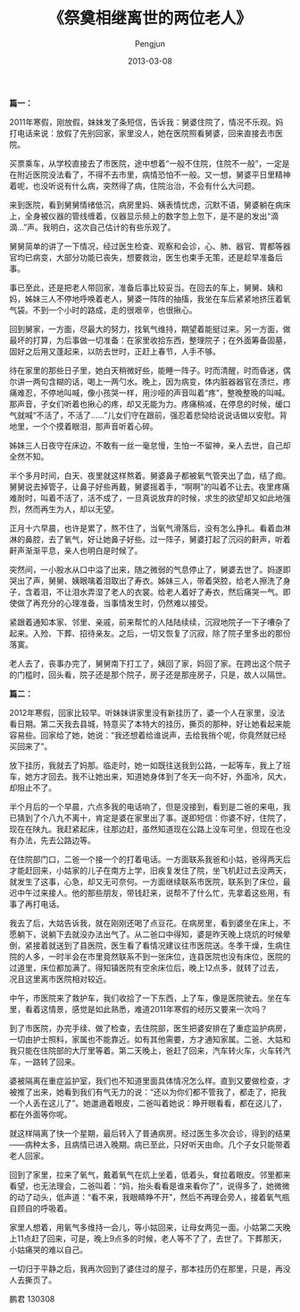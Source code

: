 ﻿---
layout: post
title: '《祭奠相继离世的两位老人》'
date: 2013-03-08
author: Pengjun
tags: 所感所思
---
**篇一：**

2011年寒假，刚放假，妹妹发了条短信，告诉我：舅婆住院了，情况不乐观。妈打电话来说：放假了先别回家，家里没人，她在医院照看舅婆，回来直接去市医院。

买票乘车，从学校直接去了市医院，途中想着“一般不住院，住院不一般”，一定是在附近医院没法看了，不得不去市里，病情恐怕不一般。又一想，舅婆平日里精神着呢，也没听说有什么病，突然得了病，住院治治，不会有什么大问题。

来到医院，看到舅舅情绪低沉，病房里妈、姨表情忧虑，沉默不语，舅婆躺在病床上，全身被仪器的管线缠着，仪器显示频上的数字忽上忽下，是不是的发出“滴滴…”声。我明白，这次自己估计的有些乐观了。

舅舅简单的讲了一下情况，经过医生检查、观察和会诊，心、肺、器官、胃都等器官均已病变，大部分功能已丧失，想要救治，医生也束手无策，还是趁早准备后事。

事已至此，还是把老人带回家，准备后事比较妥当。在回去的车上，舅舅、姨和妈，姊妹三人不停地呼唤着老人，舅婆一阵阵的抽搐，我坐在车后紧紧地挤压着氧气袋。不到一个小时的路成，走的很艰辛，也很揪心。

回到舅家，一方面，尽最大的努力，找氧气维持，期望着能挺过来。另一方面，做最坏的打算，为后事做一切准备：在家里收拾东西，整理院子；在外面筹备固墓，固好之后用又蓬起来，以防去世时，正赶上春节，人手不够。

待在家里的那些日子里，她白天稍微好些，能睡一阵子。时而清醒，时而昏迷，偶尔讲一两句含糊的话，喝上一两勺水。晚上，因为病变，体内脏器器官在溃烂，疼痛难忍，不停地叫喊，像小孩哭一样，用沙哑的声音叫着“疼”，整晚整晚的叫喊。那声音，子女们听着也揪心的疼，却又无能为力。疼痛稍减，在停息的时候，缓口气就喊“不活了，不活了……”儿女们守在跟前，强忍着悲恸给说说话做以安慰。背地里，一个个摸着眼泪，那声音听着心碎。

姊妹三人日夜守在床边，不敢有一丝一毫怠慢，生怕一不留神，亲人去世，自己却全然不知。

半个多月时间，白天、夜里就这样熬着。舅婆鼻子都被氧气管夹出了血，结了痂。舅舅说去掉管子，让鼻子好些再戴，舅婆摇着手，“啊啊”的叫着不让去。夜里疼痛难耐时，叫着不活了，活不成了，一旦真说放弃的时候，求生的欲望却又如此地强烈，然而再生为人，却以无望。

正月十六早晨，也许是累了，熬不住了，当氧气滑落后，没有怎么挣扎。看着血淋淋的鼻腔，去了氧气，好让她鼻子好些。过一阵子，舅婆打起了沉闷的鼾声，听着鼾声渐渐平息，亲人也明白是时候了。

突然间，一小股水从口中溢了出来，随之微弱的气息停止了，舅婆去世了。妈遂即哭出了声，舅舅、姨眼噙着泪取出了寿衣。姊妹三人，带着哭腔，给老人擦洗了身子，含着泪，不让泪水弄湿了老人的衣裳。给老人着好了寿衣，然后痛哭一气。即使做了再充分的心理准备，当事情发生时，仍然难以接受。

紧跟着通知本家、邻里、亲戚，前来帮忙的人陆陆续续，沉寂地院子一下子嘈杂了起来。入殓、下葬、招待亲友。之后，一切又恢复了沉寂，除了院子里多出的那份落寞。

老人去了，丧事办完了，舅舅南下打工了，姨回了家，妈回了家。在跨出这个院子的门槛时，回头看，院子还是那个院子，房子还是那座房子，只是，故人以隔世。
 
 
**篇二：**

2012年寒假，回家比较早。听妹妹讲家里没有新挂历了，婆一个人在家里，没法看日期。第二天我去县城，特意买了本特大的挂历，撕页的那种，好让她看起来能容易些。回家给了她，她说：“我还想着给谁说声，去给我捎个呢，你竟然就已经买回来了”。

放下挂历，我就去了妈那。临走时，她一如既往送我到公路，一起等车，我上了班车，她方才回去。我不让她出来，知道她身体到了冬天一向不好，外面冷，风大，却阻止不了。

半个月后的一个早晨，六点多我的电话响了，但是没接到，看到是二爸的来电，我已猜到了个八九不离十，肯定是婆在家里出了事。遂即短信：你婆不好，住院了，现在在陕九。我赶紧起床，往那边赶，虽然知道现在公路上没车可坐，但现在也没有办法，先去公路边等。

在住院部门口，二爸一个接一个的打着电话。一方面联系我爸和小姑，爸得两天后才能赶回来，小姑家的儿子在南方上学，旧疾复发住了院，坐飞机赶过去没两天，就发生了这事，心急，却又无可奈何。一方面继续联系市医院，联系到了床位，最迟中午过来接人。他的那些朋友，带钱赶来，说帮不了什么忙，先拿着这些用，有事了再打电话。

我去了后，大姑告诉我，就在刚刚还喝了点豆花。在病房里，看到婆坐在床上，不愿躺下，说躺下去就没办法出气了。从二爸口中得知，婆是昨天晚上烧炕的时候晕倒，紧接着就送到了县医院，医生看了看情况建议往市医院送。冬季干燥，生病住院的人多，一时半会在市里竟然联系不到一张床位，连县医院也没有床位，医院的过道里，床位都加满了。得知镇医院有空余床位后，晚上12点多，就转了过去，况且这里离市医院相对较近。

中午，市医院来了救护车，我们收拾了一下东西，上了车，像是医院驶去。坐在车里，看着这情景，感觉是如此熟悉，难道2011年寒假的经历又要来一次吗？

到了市医院，办完手续、做了检查，去住院部，医生把婆安排在了重症监护病房，一切由护士照料，家属也不能靠近。如有其他需要，方才通知家属。二爸、大姑和我只能在住院部的大厅里等着。第二天晚上，爸赶了回来，汽车转火车，火车转汽车，一路转了回来。

婆被隔离在重症监护室，我们也不知道里面具体情况怎么样。直到又要做检查，才被推了出来，她看到我们有气无力的说：“还以为你们都不管我了，都走了，把我一个人丢在这儿了”。她邋遢着眼皮，二爸叫着她说：睁开眼看看，都在这儿了，都在外面等你呢。

就这样隔离了快一个星期，最后转入了普通病房。经过医生多次会诊，得到的结果——病种太多，且病情已进入晚期。病已至此，只好听天由命。几个子女只能带着老人回家。

回到了家里，拉来了氧气，戴着氧气在炕上坐着，低着头，耷拉着眼皮。邻里都来看望，也无法理会，二爸叫着：“妈，抬头看看是谁来看你了”，说得多了，她微微的动了动头，低声道：“看不来，我眼睛睁不开”，然后不再理会旁人，接着氧气瓶自顾自的呼吸着。

家里人想着，用氧气多维持一会儿，等小姑回来，让母女两见一面。小姑第二天晚上11点赶了回来，可是，晚上9点多的时候，老人等不了了，去世了。下葬那天，小姑痛哭的难以自己。

一切归于平静之后，我再次回到了婆住过的屋子，那本挂历仍在那里，只是，再没人去撕页了。

鹏君
130308